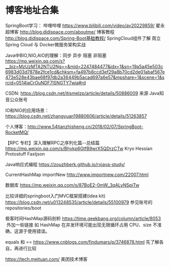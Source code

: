# 博客地址合集

SpringBoot学习：
哔哩哔哩 https://www.bilibili.com/video/av20229859/
翟永超博客 http://blog.didispace.com/aboutme/
博客教程 http://blog.didispace.com/Spring-Boot基础教程/
SpringCloud组件了解 周立 Spring Cloud 与 Docker微服务架构实战

Java中BIO,NIO,AIO的理解：同步 异步 阻塞 非阻塞 
https://mp.weixin.qq.com/s?__biz=MzUzMTA2NTU2Ng==&mid=2247484477&idx=1&sn=19a5a45e503c6983d03d7878e2fce1cd&chksm=fa497b8ccd3ef29a8b70cd2de01abaf567e473e528e43bae68f97db2a36449b5acad697a6e57&mpshare=1&scene=1&srcid=0514iaCrOuNDF7lSNGTY7wia#rd

CSDN: https://blog.csdn.net/itismelzp/article/details/50886009
来源 Java知音公众账号

IO和NIO的应用场景：
https://blog.csdn.net/zhangyuan19880606/article/details/51263857

个人博客：http://www.54tianzhisheng.cn/2018/02/07/SpringBoot-RocketMQ/

【RPC 专栏】深入理解RPC之序列化篇--总结篇  https://mp.weixin.qq.com/s/Bhykp6GtfB9wrX5QDrzCTw
Kryo Hessian Protostuff Fastjson

Java响应式编程 https://zouzhberk.github.io/rxjava-study/

CurrentHashMap  importNew http://www.importnew.com/22007.html

数据库  https://mp.weixin.qq.com/s/87BoE2-0mW_3qALyNSpiTw

比较详细的springboot入门MVC框架搭建(idea kit) https://blog.csdn.net/u013248535/article/details/55100979 参见账号的repositories/boot

极客时间HashMap源码剖析 https://time.geekbang.org/column/article/8053  外加一些链接
如 HashMap 在并发环境可能出现无限循环占用 CPU、size 不准确，这源于使用错误。

equals 和 == https://www.cnblogs.com/findumars/p/3746878.html 先了解各自，再进行比较

https://tech.meituan.com/ 美团技术博客
